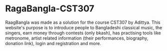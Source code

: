 # RagaBangla-CST307

RaagBangla was made as a solution for the course CST307 by Adittya. This website's purpose is to introduce people to Bangladeshi classical music, the singers, earn money through contests (only bkash), has practising tools like metronome, artist related information (their performances, biography, donation link), login and registration and more.
